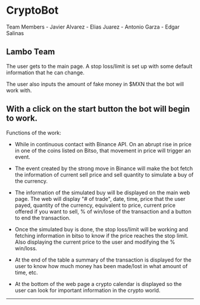 # CryptoBot


Team Members
    - Javier Alvarez
    - Elias Juarez
    - Antonio Garza
    - Edgar Salinas

Lambo Team
------------------------------------------------------------------------------------------------------------------------
The user gets to the main page. A stop loss/limit is set up with some default information that he can change.

The user also inputs the amount of fake money in $MXN that the bot will work with.

With a click on the start button the bot will begin to work.
------------------------------------------------------------------------------------------------------------------------
Functions of the work:

- While in continuous contact with Binance API. On an abrupt rise in price in one of the coins listed on Bitso, that movement in price will trigger an event.

- The event created by the strong move in Binance will make the bot fetch the information of current sell price and sell quantity to simulate a buy of the currency.

- The information of the simulated buy will be displayed on the main web page. The web will display "# of trade", date, time, price that the user payed, quantity of the currency, equivalent to price, current price offered if you want to sell, % of win/lose of the transaction and a button to end the transaction.

- Once the simulated buy is done, the stop loss/limit will be working and fetching information in bitso to know if the price reaches the stop limit. Also displaying the current price to the user and modifying the % win/loss.

- At the end of the table a summary of the transaction is displayed for the user to know how much money has been made/lost in what amount of time, etc.

- At the bottom of the web page a crypto calendar is displayed so the user can look for important information in the crypto world.

------------------------------------------------------------------------------------------------------------------------